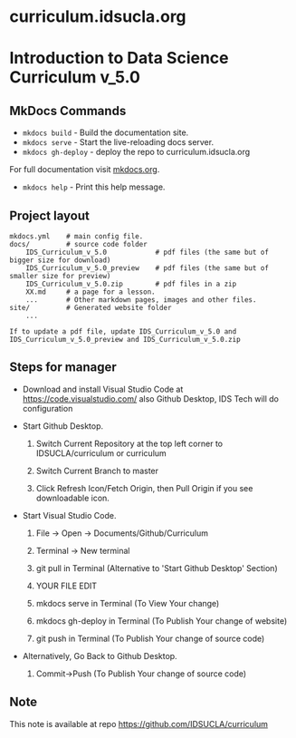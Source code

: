 # curriculum.idsucla.org
 
# Introduction to Data Science Curriculum v_5.0

## MkDocs Commands

* `mkdocs build` - Build the documentation site.
* `mkdocs serve` - Start the live-reloading docs server.
* `mkdocs gh-deploy` - deploy the repo to curriculum.idsucla.org

For full documentation visit [mkdocs.org](https://mkdocs.org).
* `mkdocs help` - Print this help message.

## Project layout

    mkdocs.yml    # main config file.
    docs/         # source code folder
	    IDS_Curriculum_v_5.0     		# pdf files	(the same but of bigger size for download)
		IDS_Curriculum_v_5.0_preview	# pdf files (the same but of smaller size for preview)
		IDS_Curriculum_v_5.0.zip		# pdf files in a zip 
        XX.md     # a page for a lesson.
        ...       # Other markdown pages, images and other files.
    site/         # Generated website folder
        ...       
		
	If to update a pdf file, update IDS_Curriculum_v_5.0 and IDS_Curriculum_v_5.0_preview and IDS_Curriculum_v_5.0.zip
	
## Steps for manager

* Download and install Visual Studio Code at https://code.visualstudio.com/ also Github Desktop, IDS Tech will do configuration

* Start Github Desktop. 

	1. Switch Current Repository at the top left corner to IDSUCLA/curriculum or curriculum
	
	2. Switch Current Branch to master
	
	3. Click Refresh Icon/Fetch Origin, then Pull Origin if you see downloadable icon. 
	
* Start Visual Studio Code.
	
	1. File -> Open -> Documents/Github/Curriculum
	
	2. Terminal -> New terminal
	
	3. git pull in Terminal (Alternative to 'Start Github Desktop' Section)
	
	4. YOUR FILE EDIT
	
	5. mkdocs serve in Terminal (To View Your change)
	
	6. mkdocs gh-deploy in Terminal (To Publish Your change of website)
	
	7. git push in Terminal (To Publish Your change of source code)

* Alternatively, Go Back to Github Desktop. 

	1. Commit->Push (To Publish Your change of source code)
	
## Note

This note is available at repo https://github.com/IDSUCLA/curriculum